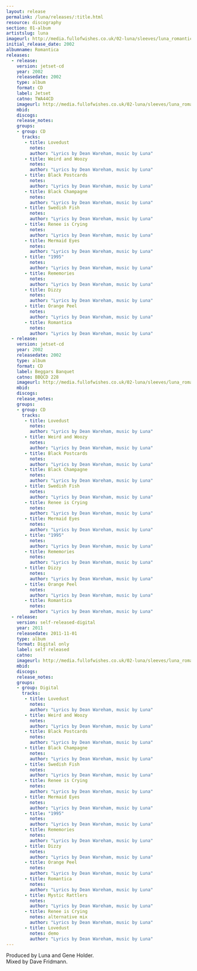 ```yaml
---
layout: release
permalink: /luna/releases/:title.html
resource: discography
section: 01-album
artistslug: luna
imageurl: http://media.fullofwishes.co.uk/02-luna/sleeves/luna_romantica.jpg
initial_release_date: 2002
albumname: Romantica
releases:
  - release: 
    version: jetset-cd
    year: 2002
    releasedate: 2002
    type: album
    format: CD
    label: Jetset
    catno: TWA44CD
    imageurl: http://media.fullofwishes.co.uk/02-luna/sleeves/luna_romantica.jpg
    mbid: 
    discogs: 
    release_notes: 
    groups:
    - group: CD
      tracks:
       - title: Lovedust
         notes: 
         author: "Lyrics by Dean Wareham, music by Luna"
       - title: Weird and Woozy
         notes: 
         author: "Lyrics by Dean Wareham, music by Luna"
       - title: Black Postcards
         notes: 
         author: "Lyrics by Dean Wareham, music by Luna"
       - title: Black Champagne
         notes: 
         author: "Lyrics by Dean Wareham, music by Luna"
       - title: Swedish Fish
         notes: 
         author: "Lyrics by Dean Wareham, music by Luna"
       - title: Renee is Crying
         notes: 
         author: "Lyrics by Dean Wareham, music by Luna"
       - title: Mermaid Eyes
         notes: 
         author: "Lyrics by Dean Wareham, music by Luna"
       - title: "1995"
         notes: 
         author: "Lyrics by Dean Wareham, music by Luna"
       - title: Rememories
         notes: 
         author: "Lyrics by Dean Wareham, music by Luna"
       - title: Dizzy
         notes: 
         author: "Lyrics by Dean Wareham, music by Luna"
       - title: Orange Peel
         notes: 
         author: "Lyrics by Dean Wareham, music by Luna"
       - title: Romantica
         notes: 
         author: "Lyrics by Dean Wareham, music by Luna"
  - release: 
    version: jetset-cd
    year: 2002
    releasedate: 2002
    type: album
    format: CD
    label: Beggars Banquet
    catno: BBQCD 228
    imageurl: http://media.fullofwishes.co.uk/02-luna/sleeves/luna_romantica.jpg
    mbid: 
    discogs: 
    release_notes: 
    groups:
    - group: CD
      tracks:
       - title: Lovedust
         notes: 
         author: "Lyrics by Dean Wareham, music by Luna"
       - title: Weird and Woozy
         notes: 
         author: "Lyrics by Dean Wareham, music by Luna"
       - title: Black Postcards
         notes: 
         author: "Lyrics by Dean Wareham, music by Luna"
       - title: Black Champagne
         notes: 
         author: "Lyrics by Dean Wareham, music by Luna"
       - title: Swedish Fish
         notes: 
         author: "Lyrics by Dean Wareham, music by Luna"
       - title: Renee is Crying
         notes: 
         author: "Lyrics by Dean Wareham, music by Luna"
       - title: Mermaid Eyes
         notes: 
         author: "Lyrics by Dean Wareham, music by Luna"
       - title: "1995"
         notes: 
         author: "Lyrics by Dean Wareham, music by Luna"
       - title: Rememories
         notes: 
         author: "Lyrics by Dean Wareham, music by Luna"
       - title: Dizzy
         notes: 
         author: "Lyrics by Dean Wareham, music by Luna"
       - title: Orange Peel
         notes: 
         author: "Lyrics by Dean Wareham, music by Luna"
       - title: Romantica
         notes: 
         author: "Lyrics by Dean Wareham, music by Luna"
  - release: 
    version: self-released-digital
    year: 2011
    releasedate: 2011-11-01
    type: album
    format: Digital only
    label: self released
    catno: 
    imageurl: http://media.fullofwishes.co.uk/02-luna/sleeves/luna_romantica.jpg
    mbid: 
    discogs: 
    release_notes: 
    groups:
    - group: Digital
      tracks:
       - title: Lovedust
         notes: 
         author: "Lyrics by Dean Wareham, music by Luna"
       - title: Weird and Woozy
         notes: 
         author: "Lyrics by Dean Wareham, music by Luna"
       - title: Black Postcards
         notes: 
         author: "Lyrics by Dean Wareham, music by Luna"
       - title: Black Champagne
         notes: 
         author: "Lyrics by Dean Wareham, music by Luna"
       - title: Swedish Fish
         notes: 
         author: "Lyrics by Dean Wareham, music by Luna"
       - title: Renee is Crying
         notes: 
         author: "Lyrics by Dean Wareham, music by Luna"
       - title: Mermaid Eyes
         notes: 
         author: "Lyrics by Dean Wareham, music by Luna"
       - title: "1995"
         notes: 
         author: "Lyrics by Dean Wareham, music by Luna"
       - title: Rememories
         notes: 
         author: "Lyrics by Dean Wareham, music by Luna"
       - title: Dizzy
         notes: 
         author: "Lyrics by Dean Wareham, music by Luna"
       - title: Orange Peel
         notes: 
         author: "Lyrics by Dean Wareham, music by Luna"
       - title: Romantica
         notes: 
         author: "Lyrics by Dean Wareham, music by Luna"
       - title: Mystic Rattlers
         notes: 
         author: "Lyrics by Dean Wareham, music by Luna"
       - title: Renee is Crying
         notes: alternative mix
         author: "Lyrics by Dean Wareham, music by Luna"
       - title: Lovedust
         notes: demo
         author: "Lyrics by Dean Wareham, music by Luna"
---
```

Produced by Luna and Gene Holder.  
Mixed by Dave Fridmann.